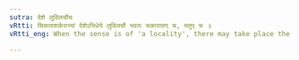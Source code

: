 ```yaml
---
sutra: देशे लुविलचौच
vRtti: सिकताशर्कराभ्यां देशेऽभिधेये लुविलचौ भवतः चकारादण् च, मतुप् च ॥
vRtti_eng: When the sense is of 'a locality', there may take place the _lup_-elision of the affixes denoting _matup_ (with the preservation of the gender and number of the word), or there may be the affix ilach (इल), as well as _an_ and _matup_, after the words _sikata_ and _sarkara_.

---
```

